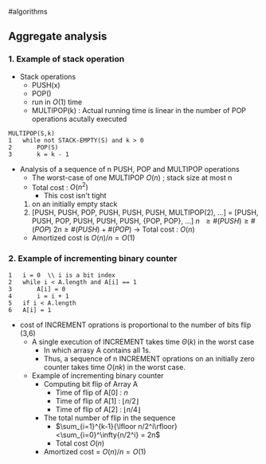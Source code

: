 #algorithms 
## Aggregate analysis 
### 1. Example of stack operation
- Stack operations
	- PUSH(x)
	- POP() 
	- run in $O(1)$ time
	- MULTIPOP(k) : Actual running time is linear in the number of POP operations acutally executed
```pseudo
MULTIPOP(S,k)
1	while not STACK-EMPTY(S) and k > 0
2		POP(S)
3		k = k - 1
```

- Analysis of a sequence of n PUSH, POP and MULTIPOP operations
	- The worst-case of one MULTIPOP $O(n)$ ; stack size at most n
	- Total cost : $O(n^2)$
		- This cost isn't tight
	1. on an initially empty stack
	2. \[PUSH, PUSH, POP, PUSH, PUSH, PUSH, MULTIPOP(2), ...]
	=  \[PUSH, PUSH, POP, PUSH, PUSH, PUSH, {POP, POP}, ...] 
	$n\ \ \geq \#(PUSH) \geq \#(POP)$
	$2n\geq\#(PUSH)+\#(POP)$
	-> Total cost : $O(n)$
	- Amortized cost is $O(n) / n = O(1)$

### 2. Example of incrementing binary counter
```INCREMENT(A)
1	i = 0  \\ i is a bit index
2	while i < A.length and A[i] == 1
3		A[i] = 0
4		i = i + 1
5	if i < A.length
6	A[i] = 1	
```
- cost of INCREMENT oprations is proportional to the number of bits flip (3,6)
	- A single execution of INCREMENT takes time $\Theta(k)$ in the worst case
		- In which arrasy A contains all 1s.
		- Thus, a sequence of n INCREMENT oprations on an initially zero counter takes time $O(nk)$ in the worst case. 
	- Example of incrementing binary counter
		- Computing bit flip of Array A
			- Time of flip of A\[0] : $n$
			- Time of flip of A\[1] : $\lfloor n/2\rfloor$
			- Time of flip of A\[2] : $\lfloor n/4\rfloor$
		- The total number of flip in the sequence 
			- $\sum_{i=1}^{k-1}{\lfloor n/2^i\rfloor} <\sum_{i=0}^\infty{n/2^i} = 2n$
			- Total cost $O(n)$
		- Amortized cost = $O(n)/n = O(1)$
